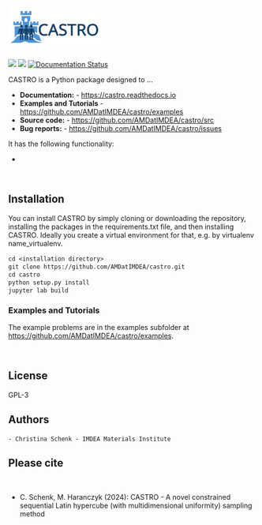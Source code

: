 # <img alt="CASTRO" src="branding/CASTRO-Logo.svg" height="80">

[![](https://img.shields.io/github/license/AMDatIMDEA/castro)](https://github.com/AMDatIMDEA/castro/blob/master/LICENSE)
[![](https://img.shields.io/github/last-commit/AMDatIMDEA/castro)](https://github.com/AMDatIMDEA/castro/)
[![Documentation Status](https://readthedocs.org/projects/castro/badge/?version=latest)](https://castro.readthedocs.io/en/latest/py-modindex.html)


CASTRO is a Python package designed to ...

- **Documentation:** - https://castro.readthedocs.io
- **Examples and Tutorials** - https://github.com/AMDatIMDEA/castro/examples
- **Source code:** - https://github.com/AMDatIMDEA/castro/src
- **Bug reports:** - https://github.com/AMDatIMDEA/castro/issues

It has the following functionality:

 -


<br>

## Installation

You can install CASTRO by simply cloning or downloading the repository, installing the packages in the requirements.txt file, and then installing CASTRO. Ideally you create a virtual environment for that, e.g. by virtualenv name_virtualenv.

    cd <installation directory>
    git clone https://github.com/AMDatIMDEA/castro.git
    cd castro
    python setup.py install
    jupyter lab build

### Examples and Tutorials

The example problems are in the examples subfolder at https://github.com/AMDatIMDEA/castro/examples.

<br>

## License

GPL-3


## Authors

    - Christina Schenk - IMDEA Materials Institute

## Please cite
<br>

 - C. Schenk, M. Haranczyk (2024): CASTRO - A novel constrained sequential Latin hypercube (with multidimensional uniformity) sampling method
